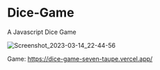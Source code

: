 # Dice-Game
A Javascript Dice Game

![Screenshot_2023-03-14_22-44-56](https://user-images.githubusercontent.com/82295321/225183188-7792136a-7060-4fa6-8461-e80b0861cae1.png)


Game: https://dice-game-seven-taupe.vercel.app/
